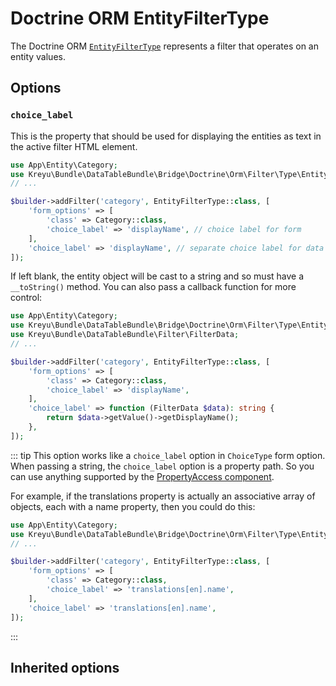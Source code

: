 <script setup>
    import FilterTypeOptions from "../options/filter.md";
    import DoctrineOrmFilterTypeOptions from "../options/doctrine-orm.md";
</script>

# Doctrine ORM EntityFilterType

The Doctrine ORM [`EntityFilterType`](https://github.com/Kreyu/data-table-bundle/blob/main/src/Bridge/Doctrine/Orm/Filter/Type/EntityFilterType.php) represents a filter that operates on an entity values.

## Options

### `choice_label`

This is the property that should be used for displaying the entities as text in the active filter HTML element.

```php
use App\Entity\Category;
use Kreyu\Bundle\DataTableBundle\Bridge\Doctrine\Orm\Filter\Type\EntityFilterType;
// ...

$builder->addFilter('category', EntityFilterType::class, [
    'form_options' => [
        'class' => Category::class,
        'choice_label' => 'displayName', // choice label for form
    ],
    'choice_label' => 'displayName', // separate choice label for data table filter
]);
```

If left blank, the entity object will be cast to a string and so must have a `__toString()` method. You can also pass a callback function for more control:

```php
use App\Entity\Category;
use Kreyu\Bundle\DataTableBundle\Bridge\Doctrine\Orm\Filter\Type\EntityFilterType;
use Kreyu\Bundle\DataTableBundle\Filter\FilterData;
// ...

$builder->addFilter('category', EntityFilterType::class, [
    'form_options' => [
        'class' => Category::class,
        'choice_label' => 'displayName',
    ],
    'choice_label' => function (FilterData $data): string {
        return $data->getValue()->getDisplayName();
    },
]);
```

::: tip This option works like a `choice_label` option in `ChoiceType` form option. 
When passing a string, the `choice_label` option is a property path. So you can use anything supported by the [PropertyAccess component](https://symfony.com/doc/current/components/property_access.html).

For example, if the translations property is actually an associative array of objects, each with a name property, then you could do this:

```php
use App\Entity\Category;
use Kreyu\Bundle\DataTableBundle\Bridge\Doctrine\Orm\Filter\Type\EntityFilterType;
// ...

$builder->addFilter('category', EntityFilterType::class, [
    'form_options' => [
        'class' => Category::class,
        'choice_label' => 'translations[en].name',
    ],
    'choice_label' => 'translations[en].name',
]);
```
:::

## Inherited options

<FilterTypeOptions :defaults="{
    formType: 'Symfony\\Bridge\\Doctrine\\Form\\Type\\EntityType',
    formOptions: `['choice_value' => 'Identifier name of the entity class if 'class' form option is given, e.g. id']`
}" />

<DoctrineOrmFilterTypeOptions/>